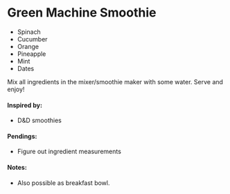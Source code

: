 # Green Machine Smoothie

* Spinach
* Cucumber
* Orange
* Pineapple
* Mint
* Dates

Mix all ingredients in the mixer/smoothie maker with some water. Serve and enjoy!

#### Inspired by: 
* D&D smoothies

#### Pendings: 
* Figure out ingredient measurements

#### Notes: 
* Also possible as breakfast bowl.

